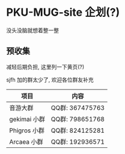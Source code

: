 # PKU-MUG-site 企划(?)

没头没脑就想着整一整

## 预收集

减轻后期负担, 这里列一下黄页(?)

sjfh 加的群太少了, 欢迎各位群友补充

| 项目 | 内容 |
| --- | --- |
| 音游大群 | QQ群: 367475763 |
| gekimai 小群 | QQ群: 798651768 |
| Phigros 小群 | QQ群: 824125281 |
| Arcaea 小群 | QQ群: 192936571 |
